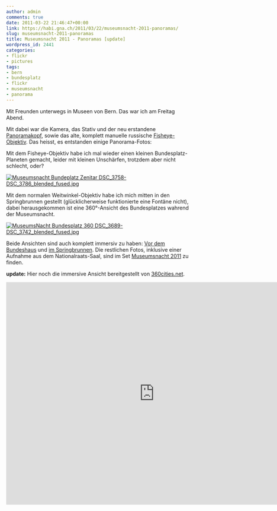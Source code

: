 ```yaml
---
author: admin
comments: true
date: 2011-03-22 21:46:47+00:00
link: https://habi.gna.ch/2011/03/22/museumsnacht-2011-panoramas/
slug: museumsnacht-2011-panoramas
title: Museumsnacht 2011 - Panoramas [update]
wordpress_id: 2441
categories:
- flickr
- pictures
tags:
- bern
- bundesplatz
- flickr
- museumsnacht
- panorama
---
```


Mit Freunden unterwegs in Museen von Bern.
Das war ich am Freitag Abend.

Mit dabei war die Kamera, das Stativ und der neu erstandene [Panoramakopf](http://www.panorama-hardware.de/), sowie das alte, komplett manuelle russische [Fisheye-Objektiv](http://www.kenrockwell.com/zenit/zenitar-16mm.htm). Das heisst, es entstanden einige Panorama-Fotos:

Mit dem Fisheye-Objektiv habe ich mal wieder einen kleinen Bundesplatz-Planeten gemacht, leider mit kleinen Unschärfen, trotzdem aber nicht schlecht, oder?

[![Museumsnacht Bundeplatz Zenitar DSC_3758-DSC_3786_blended_fused.jpg](https://habi.gna.ch/wp-content/uploads/2011/03/Museumsnacht-Bundeplatz-Zenitar-DSC_3758-DSC_3786_blended_fused-tm.jpg)](https://habi.gna.ch/wp-content/uploads/2011/03/Museumsnacht-Bundeplatz-Zenitar-DSC_3758-DSC_3786_blended_fused.jpg)

Mit dem normalen Weitwinkel-Objektiv habe ich mich mitten in den Springbrunnen gestellt (glücklicherweise funktionierte eine Fontäne nicht), dabei herausgekommen ist eine 360°-Ansicht des Bundesplatzes wahrend der Museumsnacht.

[![MuseumsNacht Bundesplatz 360 DSC_3689-DSC_3742_blended_fused.jpg](https://habi.gna.ch/wp-content/uploads/2011/03/MuseumsNacht-Bundesplatz-360-DSC_3689-DSC_3742_blended_fused-tm.jpg)](https://habi.gna.ch/wp-content/uploads/2011/03/MuseumsNacht-Bundesplatz-360-DSC_3689-DSC_3742_blended_fused.jpg)

Beide Ansichten sind auch komplett immersiv zu haben: [Vor dem Bundeshaus](https://habi.gna.ch/panoramas/museumsnacht_zenitar.html) und [im Springbrunnen](https://habi.gna.ch/panoramas/museumsnacht.html). Die restlichen Fotos, inklusive einer Aufnahme aus dem Nationalraats-Saal, sind im Set [Museumsnacht 2011](http://grobmotoriker.ch/fotos/index.php?type=sets&setId=72157626188865553) zu finden.

**update:**
Hier noch die immersive Ansicht bereitgestellt von [360cities.net](http://www.360cities.net/image/museumsnacht-bern-2011-bundesplatz#11.10,-15.20,70.0).

<iframe src="https://www.360cities.net/contributor_embed_iframe/e75f4a3d4d/museumsnacht-bern-2011-bundesplatz" width="800" height="600" frameborder="0" bgcolor="#000000" target="_blank" allowfullscreen webkitallowfullscreen mozallowfullscreen ></iframe>
